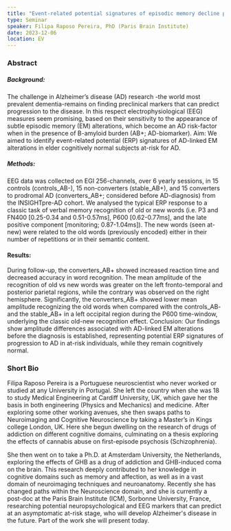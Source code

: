```yaml
---
title: "Event-related potential signatures of episodic memory decline predicting progression to Alzheimer's disease in asymptomatic at-risk subjects: a longitudinal study"
type: Seminar
speaker: Filipa Raposo Pereira, PhD (Paris Brain Institute)
date: 2023-12-06
location: EV
---
```



### Abstract 

##### Background:
 The challenge in Alzheimer’s disease (AD) research -the world most prevalent dementia-remains on finding preclinical markers that can predict progression to the disease. In this respect electrophysiological (EEG) measures seem promising, based on their sensitivity to the appearance of subtle episodic memory (EM) alterations, which become an AD risk-factor when in the presence of B-amyloid burden (AB+; AD-biomarker). Aim: We aimed to identify event-related potential (ERP) signatures of AD-linked EM alterations in elder cognitively normal subjects at-risk for AD. 

##### Methods:
 EEG data was collected on EGI 256-channels, over 6 yearly sessions, in 15 controls (controls_AB-), 15 non-converters (stable_AB+), and 15 converters to prodromal AD (converters_AB+; considered before AD-diagnosis) from the INSIGHTpre-AD cohort. We analysed the typical ERP response to a classic task of verbal memory recognition of old or new words (i.e. P3 and FN400 [0.25-0.34 and 0.51-0.57ms], P600 [0.62-0.77ms], and the late positive component [monitoring; 0.87-1.04ms]). The new words (seen at-new) were related to the old words (previously encoded) either in their number of repetitions or in their semantic content. 

#### Results:
 During follow-up, the converters_AB+ showed increased reaction time and decreased accuracy in word recognition. The mean amplitude of the recognition of old vs new words was greater on the left fronto-temporal and posterior parietal regions, while the contrary was observed on the right hemisphere. Significantly, the converters_AB+ showed lower mean amplitude recognizing the old words when compared with the controls_AB- and the stable_AB+ in a left occipital region during the P600 time-window, underlying the classic old-new recognition effect.  Conclusion: Our findings show amplitude differences associated with AD-linked EM alterations before the diagnosis is established, representing potential ERP signatures of progression to AD in at-risk individuals, while they remain cognitively normal.  


### Short Bio

Filipa Raposo Pereira is a Portuguese neuroscientist who never worked or studied at any University in Portugal. She left the country when she was 18 to study Medical Engineering at Cardiff University, UK, which gave her the basis in both engineering (Physics and Mechanics) and medicine.
After exploring some other working avenues, she then swaps paths to Neuroimaging and Cognitive Neuroscience by taking a Master’s in Kings college London, UK. Here she begun dwelling on the research of drugs of addiction on different cognitive domains, culminating on a thesis exploring the effects of cannabis abuse on first-episode psychosis (Schizophrenia).

She then went on to take a Ph.D. at Amsterdam University, the Netherlands, exploring the effects of GHB as a drug of addiction and GHB-induced coma on the brain. This research deeply contributed to her knowledge in cognitive domains such as memory and affection, as well as in a vast domain of neuroimaging techniques and neuroanatomy.
Recently she has changed paths within the Neuroscience domain, and she is currently a post-doc at the Paris Brain Institute (ICM), Sorbonne University, France, researching potential neuropsychological and EEG markers that can predict at an asymptomatic at-risk stage, who will develop Alzheimer's disease in the future. Part of the work she will present today.